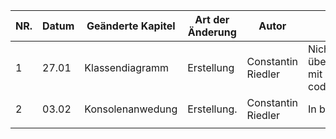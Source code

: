 |NR.| Datum  | Geänderte Kapitel   | Art der Änderung  | Autor  | Status |
|---|---|---|---|---|---|
|1   | 27.01  | Klassendiagramm  | Erstellung  | Constantin Riedler  | Nicht übereinstimmend mit Java source code |
| 2  | 03.02  | Konsolenanwedung  | Erstellung.| Constantin Riedler   |In bearbeitung
|   |   |   |   |   |

